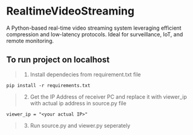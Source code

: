 # RealtimeVideoStreaming
A Python-based real-time video streaming system leveraging efficient compression and low-latency protocols. Ideal for surveillance, IoT, and remote monitoring.

## To run project on localhost

> 1. Install dependecies from requirement.txt file
                    
  `pip install -r requirements.txt`

> 2. Get the IP Address of receiver PC and replace it with viewer_ip with actual ip address in source.py file
                    
  `viewer_ip = "<your actual IP>"`
  
> 3. Run source.py and viewer.py seperately
                    

